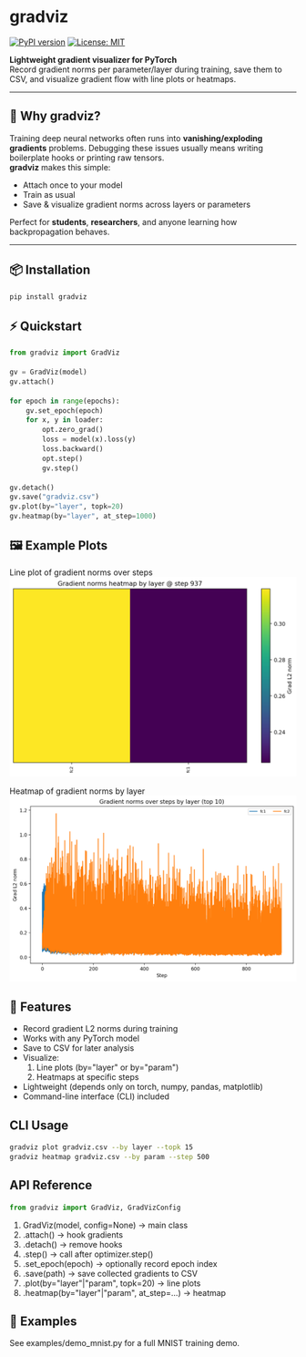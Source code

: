 # gradviz

[![PyPI version](https://badge.fury.io/py/gradviz.svg)](https://badge.fury.io/py/gradviz)
[![License: MIT](https://img.shields.io/badge/License-MIT-yellow.svg)](https://opensource.org/licenses/MIT)

**Lightweight gradient visualizer for PyTorch**  
Record gradient norms per parameter/layer during training, save them to CSV, and visualize gradient flow with line plots or heatmaps.

---

## 🚀 Why gradviz?

Training deep neural networks often runs into **vanishing/exploding gradients** problems. Debugging these issues usually means writing boilerplate hooks or printing raw tensors.  
**gradviz** makes this simple:

- Attach once to your model
- Train as usual
- Save & visualize gradient norms across layers or parameters

Perfect for **students**, **researchers**, and anyone learning how backpropagation behaves.

---

## 📦 Installation

```bash
pip install gradviz
```

## ⚡ Quickstart

```python
from gradviz import GradViz

gv = GradViz(model)
gv.attach()

for epoch in range(epochs):
    gv.set_epoch(epoch)
    for x, y in loader:
        opt.zero_grad()
        loss = model(x).loss(y)
        loss.backward()
        opt.step()
        gv.step()

gv.detach()
gv.save("gradviz.csv")
gv.plot(by="layer", topk=20)
gv.heatmap(by="layer", at_step=1000)
```

## 🖼️ Example Plots

Line plot of gradient norms over steps
![Alt text](heatmap.png)

Heatmap of gradient norms by layer
![Alt text](lines.png)

## 🔧 Features

- Record gradient L2 norms during training
- Works with any PyTorch model
- Save to CSV for later analysis
- Visualize:
  1. Line plots (by="layer" or by="param")
  2. Heatmaps at specific steps
- Lightweight (depends only on torch, numpy, pandas, matplotlib)
- Command-line interface (CLI) included

## CLI Usage

```bash
gradviz plot gradviz.csv --by layer --topk 15
gradviz heatmap gradviz.csv --by param --step 500
```

## API Reference

```python
from gradviz import GradViz, GradVizConfig
```

1. GradViz(model, config=None) → main class
2. .attach() → hook gradients
3. .detach() → remove hooks
4. .step() → call after optimizer.step()
5. .set_epoch(epoch) → optionally record epoch index
6. .save(path) → save collected gradients to CSV
7. .plot(by="layer"|"param", topk=20) → line plots
8. .heatmap(by="layer"|"param", at_step=...) → heatmap

## 📂 Examples

See examples/demo_mnist.py for a full MNIST training demo.
